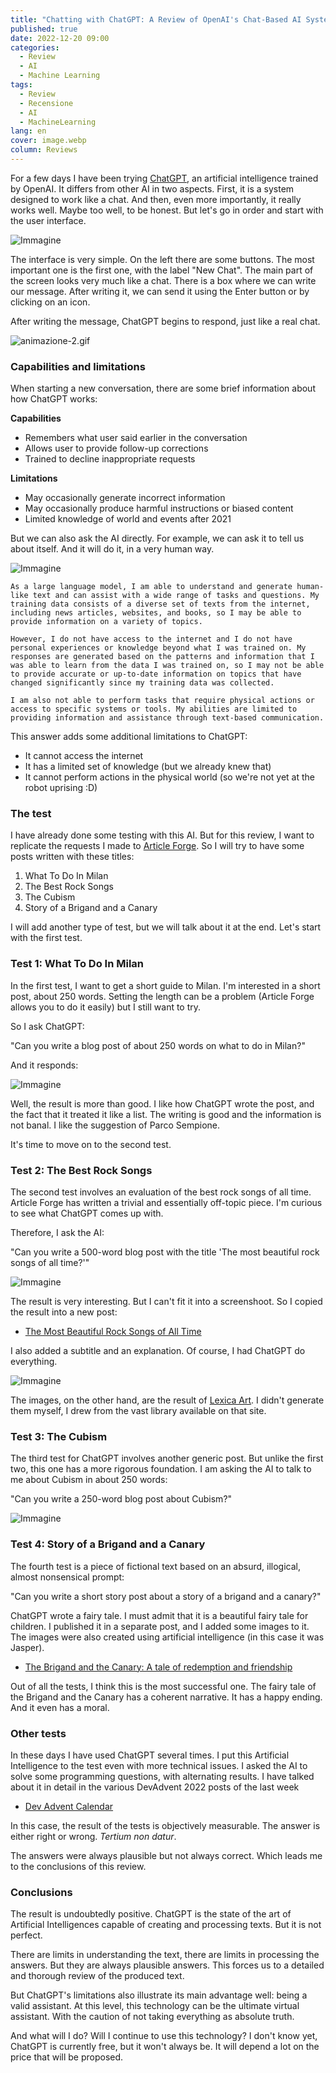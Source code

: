 ```yaml
---
title: "Chatting with ChatGPT: A Review of OpenAI's Chat-Based AI System"
published: true
date: 2022-12-20 09:00
categories:
  - Review
  - AI
  - Machine Learning
tags:
  - Review
  - Recensione
  - AI
  - MachineLearning
lang: en
cover: image.webp
column: Reviews
---
```


For a few days I have been trying [ChatGPT](https://chat.openai.com/), an artificial intelligence trained by OpenAI. It differs from other AI in two aspects. First, it is a system designed to work like a chat. And then, even more importantly, it really works well. Maybe too well, to be honest. But let's go in order and start with the user interface.

![Immagine](./interfaccia.webp)

The interface is very simple. On the left there are some buttons. The most important one is the first one, with the label "New Chat". The main part of the screen looks very much like a chat. There is a box where we can write our message. After writing it, we can send it using the Enter button or by clicking on an icon.

After writing the message, ChatGPT begins to respond, just like a real chat.

![animazione-2.gif](./animazione-2.gif)

### Capabilities and limitations

When starting a new conversation, there are some brief information about how ChatGPT works:

**Capabilities**

- Remembers what user said earlier in the conversation
- Allows user to provide follow-up corrections
- Trained to decline inappropriate requests

**Limitations**

- May occasionally generate incorrect information
- May occasionally produce harmful instructions or biased content
- Limited knowledge of world and events after 2021

But we can also ask the AI ​​directly. For example, we can ask it to tell us about itself. And it will do it, in a very human way.

![Immagine](./capacita.webp)

```
As a large language model, I am able to understand and generate human-like text and can assist with a wide range of tasks and questions. My training data consists of a diverse set of texts from the internet, including news articles, websites, and books, so I may be able to provide information on a variety of topics.

However, I do not have access to the internet and I do not have personal experiences or knowledge beyond what I was trained on. My responses are generated based on the patterns and information that I was able to learn from the data I was trained on, so I may not be able to provide accurate or up-to-date information on topics that have changed significantly since my training data was collected.

I am also not able to perform tasks that require physical actions or access to specific systems or tools. My abilities are limited to providing information and assistance through text-based communication.
```

This answer adds some additional limitations to ChatGPT:

- It cannot access the internet
- It has a limited set of knowledge (but we already knew that)
- It cannot perform actions in the physical world (so we're not yet at the robot uprising :D)

### The test

I have already done some testing with this AI. But for this review, I want to replicate the requests I made to [Article Forge](https://medium.com/data-driven-fiction/article-forge-review-of-the-article-generator-7ff8616e8914). So I will try to have some posts written with these titles:

1. What To Do In Milan
2. The Best Rock Songs
3. The Cubism
4. Story of a Brigand and a Canary

I will add another type of test, but we will talk about it at the end. Let's start with the first test.

### Test 1: What To Do In Milan

In the first test, I want to get a short guide to Milan. I'm interested in a short post, about 250 words. Setting the length can be a problem (Article Forge allows you to do it easily) but I still want to try.

So I ask ChatGPT:

"Can you write a blog post of about 250 words on what to do in Milan?"

And it responds:

![Immagine](./milano.webp)

Well, the result is more than good. I like how ChatGPT wrote the post, and the fact that it treated it like a list. The writing is good and the information is not banal. I like the suggestion of Parco Sempione.

It's time to move on to the second test.

### Test 2: The Best Rock Songs

The second test involves an evaluation of the best rock songs of all time. Article Forge has written a trivial and essentially off-topic piece. I'm curious to see what ChatGPT comes up with.

Therefore, I ask the AI:

"Can you write a 500-word blog post with the title 'The most beautiful rock songs of all time?'"

![Immagine](./rock.webp)

The result is very interesting. But I can't fit it into a screenshoot. So I copied the result into a new post:

- [The Most Beautiful Rock Songs of All Time](https://el3um4s.medium.com/the-most-beautiful-rock-songs-of-all-time-5006eae96508)

I also added a subtitle and an explanation. Of course, I had ChatGPT do everything.

![Immagine](./subtitle.webp)

The images, on the other hand, are the result of [Lexica Art](https://medium.com/data-driven-fiction/lexica-art-how-to-search-and-create-images-with-artificial-intelligence-58ca51e63394). I didn't generate them myself, I drew from the vast library available on that site.

### Test 3: The Cubism

The third test for ChatGPT involves another generic post. But unlike the first two, this one has a more rigorous foundation. I am asking the AI to talk to me about Cubism in about 250 words:

"Can you write a 250-word blog post about Cubism?"

![Immagine](./cubismo.webp)

### Test 4: Story of a Brigand and a Canary

The fourth test is a piece of fictional text based on an absurd, illogical, almost nonsensical prompt:

"Can you write a short story post about a story of a brigand and a canary?"

ChatGPT wrote a fairy tale. I must admit that it is a beautiful fairy tale for children. I published it in a separate post, and I added some images to it. The images were also created using artificial intelligence (in this case it was Jasper).

- [The Brigand and the Canary: A tale of redemption and friendship](https://medium.com/@el3um4s/the-brigand-and-the-canary-55e0329099e4)

Out of all the tests, I think this is the most successful one. The fairy tale of the Brigand and the Canary has a coherent narrative. It has a happy ending. And it even has a moral.

### Other tests

In these days I have used ChatGPT several times. I put this Artificial Intelligence to the test even with more technical issues. I asked the AI to solve some programming questions, with alternating results. I have talked about it in detail in the various DevAdvent 2022 posts of the last week

- [Dev Advent Calendar](https://el3um4s.medium.com/list/dev-advent-calendar-89d163132d6e)

In this case, the result of the tests is objectively measurable. The answer is either right or wrong. _Tertium non datur_.

The answers were always plausible but not always correct. Which leads me to the conclusions of this review.

### Conclusions

The result is undoubtedly positive. ChatGPT is the state of the art of Artificial Intelligences capable of creating and processing texts. But it is not perfect.

There are limits in understanding the text, there are limits in processing the answers. But they are always plausible answers. This forces us to a detailed and thorough review of the produced text.

But ChatGPT's limitations also illustrate its main advantage well: being a valid assistant. At this level, this technology can be the ultimate virtual assistant. With the caution of not taking everything as absolute truth.

And what will I do? Will I continue to use this technology? I don't know yet, ChatGPT is currently free, but it won't always be. It will depend a lot on the price that will be proposed.
